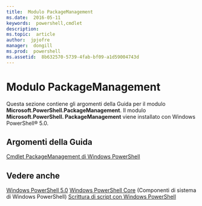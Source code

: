 ```yaml
---
title:  Modulo PackageManagement
ms.date:  2016-05-11
keywords:  powershell,cmdlet
description:  
ms.topic:  article
author:  jpjofre
manager:  dongill
ms.prod:  powershell
ms.assetid:  8b632570-5739-4fab-bf09-a1d59004743d
---
```


# Modulo PackageManagement
Questa sezione contiene gli argomenti della Guida per il modulo **Microsoft.PowerShell.PackageManagement**. Il modulo **Microsoft.PowerShell. PackageManagement** viene installato con Windows PowerShell® 5.0.

## Argomenti della Guida
[Cmdlet PackageManagement di Windows PowerShell](http://technet.microsoft.com/library/dn890706(v=wps.640).aspx)

## Vedere anche
[Windows PowerShell 5.0](Windows-PowerShell-5.0.md)
[Windows PowerShell Core](https://technet.microsoft.com/en-us/library/4b75f1e4-f327-48f3-92ab-bf5435094d41) (Componenti di sistema di Windows PowerShell)
[Scrittura di script con Windows PowerShell](../../getting-started/fundamental/Scripting-with-Windows-PowerShell.md)



<!--HONumber=May16_HO2-->


